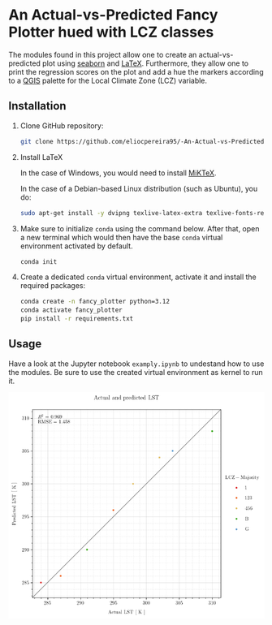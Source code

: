 # An Actual-vs-Predicted Fancy Plotter hued with LCZ classes

The modules found in this project allow one to create an actual-vs-predicted plot using
[seaborn](https://seaborn.pydata.org/) and [LaTeX](https://www.latex-project.org/).
Furthermore, they allow one to print the regression scores on the plot and add a hue the
markers according to a [QGIS](https://www.qgis.org/) palette for the Local Climate Zone
(LCZ) variable.

## Installation

1. Clone GitHub repository:

    ```bash
    git clone https://github.com/eliocpereira95/-An-Actual-vs-Predicted-Fancy-Plotter-hued-with-LCZ-Classes.git
    ```

2. Install LaTeX

    In the case of Windows, you would need to install [MiKTeX](https://miktex.org/download).

    In the case of a Debian-based Linux distribution (such as Ubuntu), you do:

    ```bash
    sudo apt-get install -y dvipng texlive-latex-extra texlive-fonts-recommended
    ```

3. Make sure to initialize `conda` using the command below. After that, open a new
   terminal which would then have the base `conda` virtual environment activated by
   default.

    ```bash
    conda init
    ```

2. Create a dedicated `conda` virtual environment, activate it and install the required
   packages:

    ```bash
    conda create -n fancy_plotter python=3.12
    conda activate fancy_plotter
    pip install -r requirements.txt
    ```

## Usage

Have a look at the Jupyter notebook `examply.ipynb` to undestand how to use the modules.
Be sure to use the created virtual environment as kernel to run it.

<img src="example.png" width="650"/>
